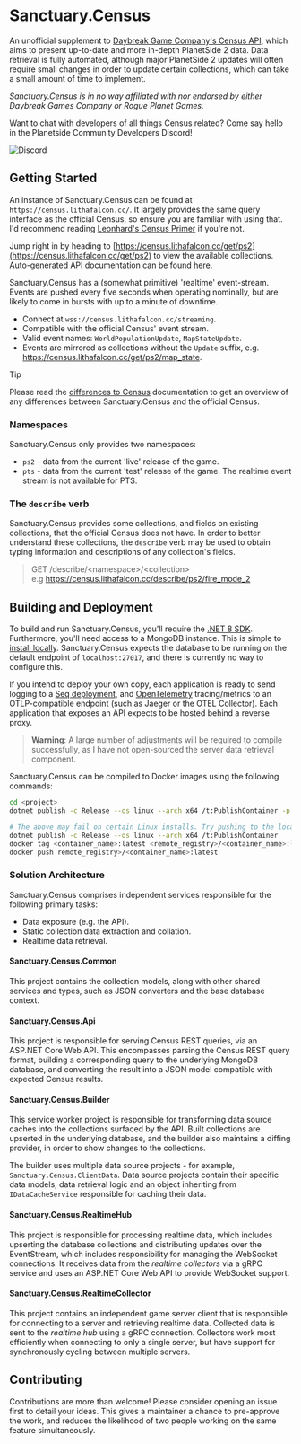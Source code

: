﻿# Sanctuary.Census

An unofficial supplement to [Daybreak Game Company's Census API](https://census.daybreakgames.com), which aims to
present up-to-date and more in-depth PlanetSide 2 data. Data retrieval is fully automated, although major PlanetSide 2
updates will often require small changes in order to update certain collections, which can take a small amount of time
to implement.

*Sanctuary.Census is in no way affiliated with nor endorsed by either Daybreak Games Company or Rogue Planet Games.*

Want to chat with developers of all things Census related? Come say hello in the Planetside Community Developers
Discord!

![Discord](https://img.shields.io/discord/1019343142471880775?color=blue&label=Planetside%20Community%20Developers&logo=discord&logoColor=%2302B4FF)

## Getting Started

An instance of Sanctuary.Census can be found at `https://census.lithafalcon.cc/`. It largely provides the same query
interface as the official Census, so ensure you are familiar with using that. I'd recommend reading
[Leonhard's Census Primer](https://github.com/leonhard-s/auraxium/wiki/Census-API-Primer) if you're not.

Jump right in by heading to [https://census.lithafalcon.cc/get/ps2](https://census.lithafalcon.cc/get/ps2) to view the available collections.
Auto-generated API documentation can be found [here](https://census.lithafalcon.cc/api-doc/index.html).

Sanctuary.Census has a (somewhat primitive) 'realtime' event-stream. Events are pushed every five seconds
when operating nominally, but are likely to come in bursts with up to a minute of downtime.

- Connect at `wss://census.lithafalcon.cc/streaming`.
- Compatible with the official Census' event stream.
- Valid event names: `WorldPopulationUpdate`, `MapStateUpdate`.
- Events are mirrored as collections without the `Update` suffix, e.g. https://census.lithafalcon.cc/get/ps2/map_state.

> [!TIP]
> Please read the [differences to Census](docs/differences-to-census.md) documentation to get an overview of any
> differences between Sanctuary.Census and the official Census.

### Namespaces

Sanctuary.Census only provides two namespaces:

- `ps2` - data from the current 'live' release of the game.
- `pts` - data from the current 'test' release of the game. The realtime event stream is not available for PTS.

### The `describe` verb

Sanctuary.Census provides some collections, and fields on existing collections, that the official Census does not have.
In order to better understand these collections, the `describe` verb may be used to obtain typing information and
descriptions of any collection's fields.

> GET /describe/&lt;namespace&gt;/&lt;collection&gt;\
> e.g https://census.lithafalcon.cc/describe/ps2/fire_mode_2

## Building and Deployment

To build and run Sanctuary.Census, you'll require the [.NET 8 SDK](https://dotnet.microsoft.com/en-us/download/dotnet/8.0).
Furthermore, you'll need access to a MongoDB instance. This is simple to [install locally](https://www.mongodb.com/docs/manual/installation/).
Sanctuary.Census expects the database to be running on the default endpoint of `localhost:27017`, and there is currently
no way to configure this.

If you intend to deploy your own copy, each application is ready to send logging to a [Seq deployment](https://datalust.co/seq),
and [OpenTelemetry](https://opentelemetry.io) tracing/metrics to an OTLP-compatible endpoint (such as Jaeger or the OTEL
Collector). Each application that exposes an API expects to be hosted behind a reverse proxy.

> **Warning**:
> A large number of adjustments will be required to compile successfully, as I have not open-sourced the server data
> retrieval component.

Sanctuary.Census can be compiled to Docker images using the following commands:

```sh
cd <project>
dotnet publish -c Release --os linux --arch x64 /t:PublishContainer -p ContainerRegistry=<remote>

# The above may fail on certain Linux installs. Try pushing to the local docker registry, and then re-tagging to the remote:
dotnet publish -c Release --os linux --arch x64 /t:PublishContainer 
docker tag <container_name>:latest <remote_registry>/<container_name>:latest
docker push remote_registry>/<container_name>:latest
```

### Solution Architecture

Sanctuary.Census comprises independent services responsible for the following primary tasks:

- Data exposure (e.g. the API).
- Static collection data extraction and collation.
- Realtime data retrieval.

#### Sanctuary.Census.Common

This project contains the collection models, along with other shared services and types, such as JSON converters
and the base database context.

#### Sanctuary.Census.Api

This project is responsible for serving Census REST queries, via an ASP.NET Core Web API.
This encompasses parsing the Census REST query format, building a corresponding query to
the underlying MongoDB database, and converting the result into a JSON model compatible
with expected Census results.

#### Sanctuary.Census.Builder

This service worker project is responsible for transforming data source caches into the collections surfaced by the API.
Built collections are upserted in the underlying database, and the builder also maintains a diffing provider, in order
to show changes to the collections.

The builder uses multiple data source projects - for example, `Sanctuary.Census.ClientData`. Data source projects
contain their specific data models, data retrieval logic and an object inheriting from `IDataCacheService` responsible
for caching their data.

#### Sanctuary.Census.RealtimeHub

This project is responsible for processing realtime data, which includes upserting the database collections and
distributing updates over the EventStream, which includes responsibility for managing the WebSocket connections. It
receives data from the *realtime collectors* via a gRPC service and uses an ASP.NET Core Web API to provide WebSocket
support.

#### Sanctuary.Census.RealtimeCollector

This project contains an independent game server client that is responsible for connecting to a server and retrieving
realtime data. Collected data is sent to the *realtime hub* using a gRPC connection. Collectors work most efficiently
when connecting to only a single server, but have support for synchronously cycling between multiple servers.

## Contributing

Contributions are more than welcome! Please consider opening an issue first to detail your ideas. This gives a
maintainer a chance to pre-approve the work, and reduces the likelihood of two people working on the same feature
simultaneously.
